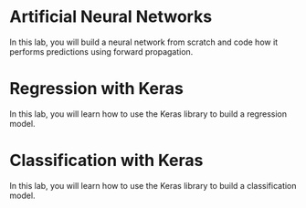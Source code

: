 # Artificial Neural Networks

In this lab, you will build a neural network from scratch and code how it performs predictions using forward propagation.

# Regression with Keras
In this lab, you will learn how to use the Keras library to build a regression model.

# Classification with Keras
In this lab, you will learn how to use the Keras library to build a classification model. 